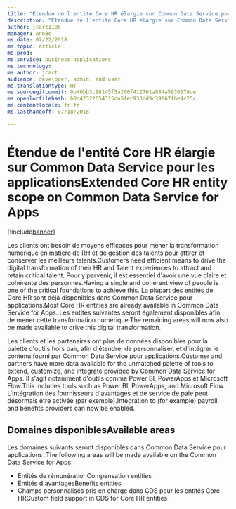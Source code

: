 ```yaml
---
title: "Étendue de l'entité Core HR élargie sur Common Data Service pour les applications"
description: "Étendue de l'entité Core HR élargie sur Common Data Service pour les applications"
author: jcart1106
manager: AnnBe
ms.date: 07/22/2018
ms.topic: article
ms.prod: 
ms.service: business-applications
ms.technology: 
ms.author: jcart
audience: developer, admin, end user
ms.translationtype: HT
ms.sourcegitcommit: 0b40bb3c98145f5a260f412701a884a5936174ce
ms.openlocfilehash: b0d42322654315da5fec933dd9c39067fbe4c25c
ms.contentlocale: fr-fr
ms.lasthandoff: 07/18/2018

---
```


# <a name="extended-core-hr-entity-scope-on-common-data-service-for-apps"></a><span data-ttu-id="ba4be-103">Étendue de l'entité Core HR élargie sur Common Data Service pour les applications</span><span class="sxs-lookup"><span data-stu-id="ba4be-103">Extended Core HR entity scope on Common Data Service for Apps</span></span>

[!include[banner](../../includes/banner.md)]

<span data-ttu-id="ba4be-104">Les clients ont besoin de moyens efficaces pour mener la transformation numérique en matière de RH et de gestion des talents pour attirer et conserver les meilleurs talents.</span><span class="sxs-lookup"><span data-stu-id="ba4be-104">Customers need efficient means to drive the digital transformation of their HR and Talent experiences to attract and retain critical talent.</span></span> <span data-ttu-id="ba4be-105">Pour y parvenir, il est essentiel d'avoir une vue claire et cohérente des personnes.</span><span class="sxs-lookup"><span data-stu-id="ba4be-105">Having a single and coherent view of people is one of the critical foundations to achieve this.</span></span>
<span data-ttu-id="ba4be-106">La plupart des entités de Core HR sont déjà disponibles dans Common Data Service pour applications.</span><span class="sxs-lookup"><span data-stu-id="ba4be-106">Most Core HR entities are already available in Common Data Service for Apps.</span></span> <span data-ttu-id="ba4be-107">Les entités suivantes seront également disponibles afin de mener cette transformation numérique.</span><span class="sxs-lookup"><span data-stu-id="ba4be-107">The remaining areas will now also be made available to drive this digital transformation.</span></span>

<span data-ttu-id="ba4be-108">Les clients et les partenaires ont plus de données disponibles pour la palette d'outils hors pair, afin d'étendre, de personnaliser, et d'intégrer le contenu fourni par Common Data Service pour applications.</span><span class="sxs-lookup"><span data-stu-id="ba4be-108">Customer and partners have more data available for the unmatched palette of tools to extend, customize, and integrate provided by Common Data Service for Apps.</span></span> <span data-ttu-id="ba4be-109">Il s'agit notamment d'outils comme Power BI, PowerApps et Microsoft Flow.</span><span class="sxs-lookup"><span data-stu-id="ba4be-109">This includes tools such as Power BI, PowerApps, and Microsoft Flow.</span></span>
<span data-ttu-id="ba4be-110">L'intégration des fournisseurs d'avantages et de service de paie peut désormais être activée (par exemple).</span><span class="sxs-lookup"><span data-stu-id="ba4be-110">Integration to (for example) payroll and benefits providers can now be enabled.</span></span>

## <a name="available-areas"></a><span data-ttu-id="ba4be-111">Domaines disponibles</span><span class="sxs-lookup"><span data-stu-id="ba4be-111">Available areas</span></span>

<span data-ttu-id="ba4be-112">Les domaines suivants seront disponibles dans Common Data Service pour applications :</span><span class="sxs-lookup"><span data-stu-id="ba4be-112">The following areas will be made available on the Common Data Service for Apps:</span></span>

-   <span data-ttu-id="ba4be-113">Entités de rémunération</span><span class="sxs-lookup"><span data-stu-id="ba4be-113">Compensation entities</span></span>
-   <span data-ttu-id="ba4be-114">Entités d'avantages</span><span class="sxs-lookup"><span data-stu-id="ba4be-114">Benefits entities</span></span>
-   <span data-ttu-id="ba4be-115">Champs personnalisés pris en charge dans CDS pour les entités Core HR</span><span class="sxs-lookup"><span data-stu-id="ba4be-115">Custom field support in CDS for Core HR entities</span></span>               



